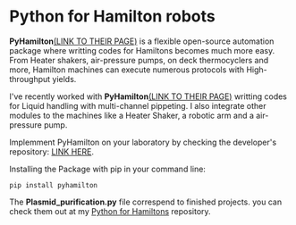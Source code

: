 <h1>Python for Hamilton robots</h1>

<p><strong>PyHamilton</strong><a href="https://github.com/dgretton/pyhamilton#readme">(LINK TO THEIR PAGE)</a> is a flexible open-source automation package where writting codes for Hamiltons becomes much more easy. 
From Heater shakers, air-pressure pumps, on deck thermocyclers and more, Hamilton machines can execute numerous protocols with High-throughput yields.</p> 

<p>I've recently worked with <strong>PyHamilton</strong><a href="https://github.com/dgretton/pyhamilton#readme">(LINK TO THEIR PAGE)</a> 
writting codes for Liquid handling with multi-channel pippeting. I also integrate other modules to the machines like a Heater Shaker, a robotic arm and
a air-pressure pump.</p>

<p>Implemment PyHamilton on your laboratory by checking the developer's repository:
<a href="https://github.com/dgretton/pyhamilton#readme">LINK HERE</a>.</p>

<p>Installing the Package with pip in your command line:</p>

<code>pip install pyhamilton</code>

<p>The <strong>Plasmid_purification.py</strong> file correspend to finished projects. you can check them out at my <a href="https://github.com/LuHesketh/Python_Stuff/tree/main/PyHamilton">Python for Hamiltons</a> repository.</p>




  

